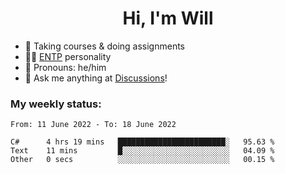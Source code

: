 <h1 align="center">Hi, I'm Will</h1>


-   :seedling: Taking courses & doing assignments
-   :man_scientist: [ENTP](https://www.16personalities.com/entp-personality) personality
-   :man: Pronouns: he/him
-   :thought_balloon: Ask me anything at [Discussions](https://github.com/willjoje/willjoje/discussions/new)!

### My weekly status:
<!--START_SECTION:waka-->

```text
From: 11 June 2022 - To: 18 June 2022

C#      4 hrs 19 mins   ████████████████████████░   95.63 %
Text    11 mins         █░░░░░░░░░░░░░░░░░░░░░░░░   04.09 %
Other   0 secs          ░░░░░░░░░░░░░░░░░░░░░░░░░   00.15 %
```

<!--END_SECTION:waka-->
